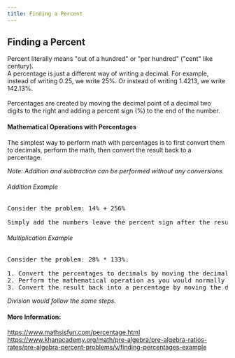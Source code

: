 ```yaml
---
title: Finding a Percent
---
```

## Finding a Percent

Percent literally means "out of a hundred" or "per hundred" ("cent" like century). 
<br>A percentage is just a different way of writing a decimal. For example, instead of writing 0.25, we write 25%. Or instead of writing 1.4213, we write 142.13%.  
<br>Percentages are created by moving the decimal point of a decimal two digits to the right and adding a percent sign (%) to the end of the number.

#### Mathematical Operations with Percentages

The simplest way to perform math with percentages is to first convert them to decimals, perform the math, then convert the result back to a percentage.

*Note: Addition and subtraction can be performed without any conversions.*

###### Addition Example

<pre>Consider the problem: 14% + 256%

Simply add the numbers leave the percent sign after the result: 14 + 256 = 270<u>%</u></pre>

###### Multiplication Example

<pre>Consider the problem: 28% * 133%. 

1. Convert the percentages to decimals by moving the decimal point two spaces to the left (0.28 * 1.33)
2. Perform the mathematical operation as you would normally (0.28 * 1.33 = 0.3724)
3. Convert the result back into a percentage by moving the decimal point two spaces to the right (37.24%)</pre>

*Division would follow the same steps.*

#### More Information:
https://www.mathsisfun.com/percentage.html
https://www.khanacademy.org/math/pre-algebra/pre-algebra-ratios-rates/pre-algebra-percent-problems/v/finding-percentages-example
<!-- Please add any articles you think might be helpful to read before writing the article -->


